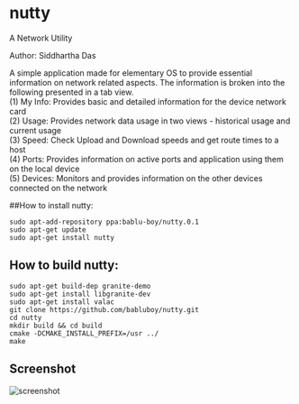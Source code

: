 # nutty
A Network Utility

Author: Siddhartha Das

A simple application made for elementary OS to provide essential information on network related aspects. The information is broken into the following presented in a tab view.<br>
(1) My Info: Provides basic and detailed information for the device network card<br>
(2) Usage: Provides network data usage in two views - historical usage and current usage<br>
(3) Speed: Check Upload and Download speeds and get route times to a host<br>
(4) Ports: Provides information on active ports and application using them on the local device<br>
(5) Devices: Monitors and provides information on the other devices connected on the network<br>

##How to install nutty:

  ```shell
  sudo apt-add-repository ppa:bablu-boy/nutty.0.1
  sudo apt-get update
  sudo apt-get install nutty
  ```

## How to build nutty:

```shell
sudo apt-get build-dep granite-demo 
sudo apt-get install libgranite-dev
sudo apt-get install valac
git clone https://github.com/babluboy/nutty.git
cd nutty
mkdir build && cd build 
cmake -DCMAKE_INSTALL_PREFIX=/usr ../
make
```
## Screenshot

![screenshot](https://github.com/babluboy/nutty/blob/master/screenshots/Nutty_Device_Alert.png)
